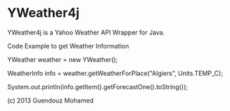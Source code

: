 YWeather4j
==========

YWeather4j is a Yahoo Weather API Wrapper for Java.

Code Example to get Weather Information

YWeather weather = new YWeather();

WeatherInfo info = weather.getWeatherForPlace("Algiers", Units.TEMP_C);

System.out.println(info.getItem().getForecastOne().toString());

(c) 2013 Guendouz Mohamed 

